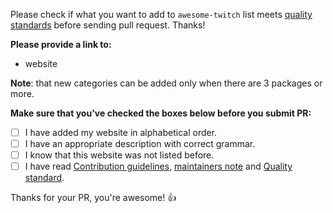 Please check if what you want to add to `awesome-twitch` list meets [quality standards](https://github.com/RightToBearArmsLOL/awesome-twitch/blob/master/CONTRIBUTING.md#quality-standard) before sending pull request. Thanks!

**Please provide a link to:**

- website

**Note**: that new categories can be added only when there are 3 packages or more.

**Make sure that you've checked the boxes below before you submit PR:**
- [ ] I have added my website in alphabetical order.
- [ ] I have an appropriate description with correct grammar.
- [ ] I know that this website was not listed before.
- [ ] I have read [Contribution guidelines](https://github.com/RightToBearArmsLOL/awesome-twitch/blob/master/CONTRIBUTING.md#contribution-guidelines), [maintainers note](https://github.com/RightToBearArmsLOL/awesome-twitch/blob/master/CONTRIBUTING.md#maintainers) and [Quality standard](https://github.com/RightToBearArmsLOL/awesome-twitch/blob/master/CONTRIBUTING.md#quality-standard).

Thanks for your PR, you're awesome! :+1:
